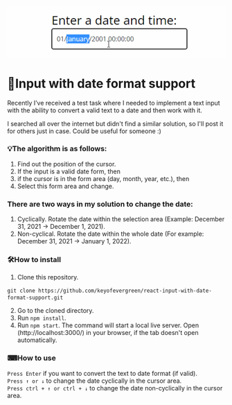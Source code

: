 ![Header](https://github.com/keyofevergreen/react-input-with-date-format-support/blob/master/public/assets/input.gif)
# 🔎Input with date format support
Recently I’ve received a test task where I needed to implement a text input with the ability to convert a valid text to a date and then work with it.

I searched all over the internet but didn't find a similar solution, so I'll post it for others just in case. Could be useful for someone :)

### 💡The algorithm is as follows:
1. Find out the position of the cursor.
2. If the input is a valid date form, then
3. if the cursor is in the form area (day, month, year, etc.), then
4. Select this form area and change.

### There are two ways in my solution to change the date:
1. Cyclically.
Rotate the date within the selection area (Example: December 31, 2021 -> December 1, 2021).
2. Non-cyclical.
Rotate the date within the whole date (For example: December 31, 2021 -> January 1, 2022).

### 🛠How to install
1. Clone this repository.
```
git clone https://github.com/keyofevergreen/react-input-with-date-format-support.git
```
2. Go to the cloned directory.
3. Run `npm install`.
4. Run `npm start`. The command will start a local live server. Open (http://localhost:3000/) in your browser, if the tab doesn't open automatically.

### ⌨How to use

`Press Enter` if you want to convert the text to date format (if valid).\
`Press ↑ or ↓` to change the date cyclically in the cursor area.\
`Press ctrl + ↑ or ctrl + ↓` to change the date non-cyclically in the cursor area.
